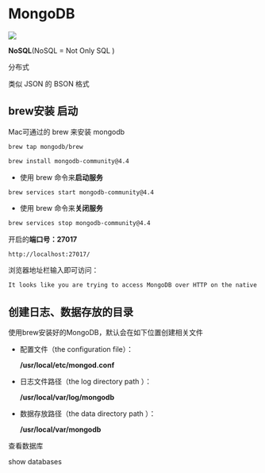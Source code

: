 # MongoDB

![](https://ss3.bdstatic.com/70cFv8Sh_Q1YnxGkpoWK1HF6hhy/it/u=1290818458,1689762935&fm=26&gp=0.jpg)

**NoSQL**(NoSQL = Not Only SQL )

分布式

类似 JSON 的 BSON 格式





## brew安装 启动

Mac可通过的 brew 来安装 mongodb

```bash
brew tap mongodb/brew

brew install mongodb-community@4.4
```

- 使用 brew 命令来**启动服务**

```bash
brew services start mongodb-community@4.4
```

- 使用 brew 命令来**关闭服务**

```bash
brew services stop mongodb-community@4.4
```

开启的**端口号：27017**

```http
http://localhost:27017/
```

浏览器地址栏输入即可访问：

```html
It looks like you are trying to access MongoDB over HTTP on the native driver port.
```



## 创建日志、数据存放的目录

使用brew安装好的MongoDB，默认会在如下位置创建相关文件

- 配置文件（the configuration file）：

  **/usr/local/etc/mongod.conf**

- 日志文件路径（the log directory path ）：

  **/usr/local/var/log/mongodb**

- 数据存放路径（the data directory path ）：

  **/usr/local/var/mongodb**



查看数据库

show databases